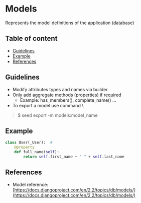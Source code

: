 # Models

Represents the model definitions of the application (database)

## Table of content

-  [Guidelines](#guidelines)
-  [Example](#example)
-  [References](#references)

## Guidelines

-  Modify attributes types and names via builder.
-  Only add aggregate methods (properties) if required
   -  Example: has_members(), complete_name() ...
-  To export a model use command \
>  $ seed export -m models:model_name

## Example

```python
class User(_User):  #
    @property
    def full_name(self):
        return self.first_name + " " + self.last_name
```

## References

-  Model reference: [https://docs.djangoproject.com/en/2.2/topics/db/models/](https://docs.djangoproject.com/en/2.2/topics/db/models/)
